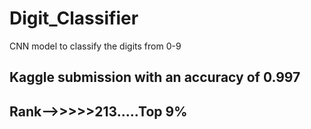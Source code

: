 # Digit_Classifier
CNN model to classify the digits from 0-9

## Kaggle submission with an accuracy of 0.997

## Rank-->>>>>213.....Top 9%
